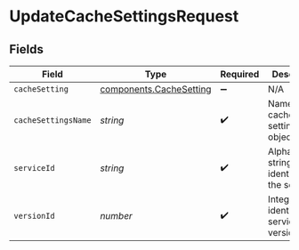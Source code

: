 # UpdateCacheSettingsRequest


## Fields

| Field                                                                     | Type                                                                      | Required                                                                  | Description                                                               | Example                                                                   |
| ------------------------------------------------------------------------- | ------------------------------------------------------------------------- | ------------------------------------------------------------------------- | ------------------------------------------------------------------------- | ------------------------------------------------------------------------- |
| `cacheSetting`                                                            | [components.CacheSetting](../../../sdk/models/components/cachesetting.md) | :heavy_minus_sign:                                                        | N/A                                                                       |                                                                           |
| `cacheSettingsName`                                                       | *string*                                                                  | :heavy_check_mark:                                                        | Name for the cache settings object.                                       | test-cache-setting                                                        |
| `serviceId`                                                               | *string*                                                                  | :heavy_check_mark:                                                        | Alphanumeric string identifying the service.                              | SU1Z0isxPaozGVKXdv0eY                                                     |
| `versionId`                                                               | *number*                                                                  | :heavy_check_mark:                                                        | Integer identifying a service version.                                    | 1                                                                         |